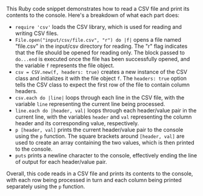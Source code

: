  This Ruby code snippet demonstrates how to read a CSV file and print its contents to the console. Here's a breakdown of what each part does:

* `require 'csv'` loads the CSV library, which is used for reading and writing CSV files.
* `File.open("input/csv/file.csv", "r") do |f|` opens a file named "file.csv" in the input/csv directory for reading. The "r" flag indicates that the file should be opened for reading only. The block passed to `do...end` is executed once the file has been successfully opened, and the variable `f` represents the file object.
* `csv = CSV.new(f, headers: true)` creates a new instance of the CSV class and initializes it with the file object `f`. The `headers: true` option tells the CSV class to expect the first row of the file to contain column headers.
* `csv.each do |line|` loops through each line in the CSV file, with the variable `line` representing the current line being processed.
* `line.each do |header, val|` loops through each header/value pair in the current line, with the variables `header` and `val` representing the column header and its corresponding value, respectively.
* `p [header, val]` prints the current header/value pair to the console using the `p` function. The square brackets around `[header, val]` are used to create an array containing the two values, which is then printed to the console.
* `puts` prints a newline character to the console, effectively ending the line of output for each header/value pair.

Overall, this code reads in a CSV file and prints its contents to the console, with each row being processed in turn and each column being printed separately using the `p` function.